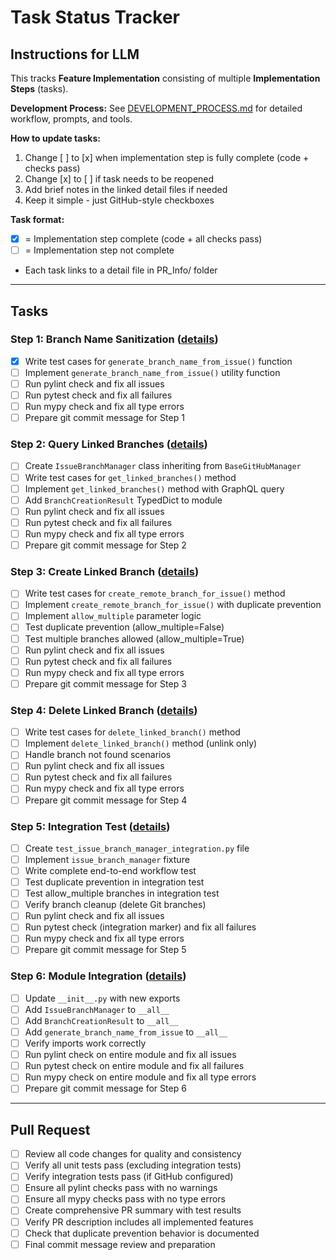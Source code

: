 # Task Status Tracker

## Instructions for LLM

This tracks **Feature Implementation** consisting of multiple **Implementation Steps** (tasks).

**Development Process:** See [DEVELOPMENT_PROCESS.md](./DEVELOPMENT_PROCESS.md) for detailed workflow, prompts, and tools.

**How to update tasks:**
1. Change [ ] to [x] when implementation step is fully complete (code + checks pass)
2. Change [x] to [ ] if task needs to be reopened
3. Add brief notes in the linked detail files if needed
4. Keep it simple - just GitHub-style checkboxes

**Task format:**
- [x] = Implementation step complete (code + all checks pass)
- [ ] = Implementation step not complete
- Each task links to a detail file in PR_Info/ folder

---

## Tasks

### Step 1: Branch Name Sanitization ([details](steps/step_1.md))
- [x] Write test cases for `generate_branch_name_from_issue()` function
- [ ] Implement `generate_branch_name_from_issue()` utility function
- [ ] Run pylint check and fix all issues
- [ ] Run pytest check and fix all failures
- [ ] Run mypy check and fix all type errors
- [ ] Prepare git commit message for Step 1

### Step 2: Query Linked Branches ([details](steps/step_2.md))
- [ ] Create `IssueBranchManager` class inheriting from `BaseGitHubManager`
- [ ] Write test cases for `get_linked_branches()` method
- [ ] Implement `get_linked_branches()` method with GraphQL query
- [ ] Add `BranchCreationResult` TypedDict to module
- [ ] Run pylint check and fix all issues
- [ ] Run pytest check and fix all failures
- [ ] Run mypy check and fix all type errors
- [ ] Prepare git commit message for Step 2

### Step 3: Create Linked Branch ([details](steps/step_3.md))
- [ ] Write test cases for `create_remote_branch_for_issue()` method
- [ ] Implement `create_remote_branch_for_issue()` with duplicate prevention
- [ ] Implement `allow_multiple` parameter logic
- [ ] Test duplicate prevention (allow_multiple=False)
- [ ] Test multiple branches allowed (allow_multiple=True)
- [ ] Run pylint check and fix all issues
- [ ] Run pytest check and fix all failures
- [ ] Run mypy check and fix all type errors
- [ ] Prepare git commit message for Step 3

### Step 4: Delete Linked Branch ([details](steps/step_4.md))
- [ ] Write test cases for `delete_linked_branch()` method
- [ ] Implement `delete_linked_branch()` method (unlink only)
- [ ] Handle branch not found scenarios
- [ ] Run pylint check and fix all issues
- [ ] Run pytest check and fix all failures
- [ ] Run mypy check and fix all type errors
- [ ] Prepare git commit message for Step 4

### Step 5: Integration Test ([details](steps/step_5.md))
- [ ] Create `test_issue_branch_manager_integration.py` file
- [ ] Implement `issue_branch_manager` fixture
- [ ] Write complete end-to-end workflow test
- [ ] Test duplicate prevention in integration test
- [ ] Test allow_multiple branches in integration test
- [ ] Verify branch cleanup (delete Git branches)
- [ ] Run pylint check and fix all issues
- [ ] Run pytest check (integration marker) and fix all failures
- [ ] Run mypy check and fix all type errors
- [ ] Prepare git commit message for Step 5

### Step 6: Module Integration ([details](steps/step_6.md))
- [ ] Update `__init__.py` with new exports
- [ ] Add `IssueBranchManager` to `__all__`
- [ ] Add `BranchCreationResult` to `__all__`
- [ ] Add `generate_branch_name_from_issue` to `__all__`
- [ ] Verify imports work correctly
- [ ] Run pylint check on entire module and fix all issues
- [ ] Run pytest check on entire module and fix all failures
- [ ] Run mypy check on entire module and fix all type errors
- [ ] Prepare git commit message for Step 6

---

## Pull Request

- [ ] Review all code changes for quality and consistency
- [ ] Verify all unit tests pass (excluding integration tests)
- [ ] Verify integration tests pass (if GitHub configured)
- [ ] Ensure all pylint checks pass with no warnings
- [ ] Ensure all mypy checks pass with no type errors
- [ ] Create comprehensive PR summary with test results
- [ ] Verify PR description includes all implemented features
- [ ] Check that duplicate prevention behavior is documented
- [ ] Final commit message review and preparation
